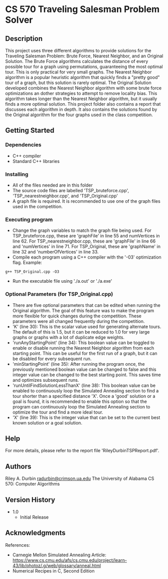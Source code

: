 # CS 570 Traveling Salesman Problem Solver

## Description

This project uses three different algorithms to provide solutions for the Traveling Salesman Problem: Brute Force, Nearest Neighbor, and an Original Solution. The Brute Force algorithms calculates the distance of every possible tour for a graph using permutations, guaranteeing the most optimal tour. This is only practical for very small graphs. The Nearest Neighbor algorithm is a popular heuristic algorithm that quickly finds a "pretty good" tour of a graph, but this solution is rarely optimal. The Original Solution developed combines the Nearest Neighbor algorithm with some brute force optimizations an dother strategies to attempt to remove locality bias. This algorithm takes longer than the Nearest Neighbor algorithm, but it usually finds a more optimal solution. This project folder also contains a report that discusses each algorithm in depth. It also contains the solutions found by the Original algorithm for the four graphs used in the class competition.

## Getting Started

### Dependencies

* C++ compiler
* Standard C++ libraries

### Installing

* All of the files needed are in this folder
* The source code files are labelled 'TSP_bruteforce.cpp', 'TSP_nearestneighbor.cpp', and 'TSP_Original.cpp'
* A graph file is required. It is recommended to use one of the graph files used in the competition.

### Executing program

* Change the graph variables to match the graph file being used. For TSP_bruteforce.cpp, these are 'graphFile' in line 55 and numVertices in line 62. For TSP_nearestneighbor.cpp, these are 'graphFile' in line 66 and 'numVertices' in line 71. For TSP_Original, these are 'graphName' in line 32 and 'numberOfVertices' in line 33.
* Compile each program using a C++ compiler with the '-03' optimization flag. Example:
```
g++ TSP_Original.cpp -O3
```
* Run the executable file using './a.out' or './a.exe'

### Optional Parameters (for TSP_Original.cpp)

* There are five optional parameters that can be edited when running the Original algorithm. The goal of this feature was to make the program more flexible for quick changes during the competition. These parameters were all changed frequently during the competition.
* 'K' (line 30): This is the scalar value used for generating alternate tours. The default of this is 1.5, but it can be reduced to 1.0 for very large graphs or graphs with a lot of duplicate edge weights.
* 'runAnyStartingPoint' (line 34): This boolean value can be toggled to enable or disable running the Nearest Neighbor algorithm from each starting point. This can be useful for the first run of a graph, but it can be disabled for every subsequent run.
* 'minStartingPoint' (line 35): After running the program once, the previously mentioned boolean value can be changed to false and this integer value can be changed to the best starting point. This saves time and optimizes subsequent runs.
* 'runUntilFindSolutionLessThanX' (line 38): This boolean value can be enabled to continuously loop the Simulated Annealing section to find a tour shorter than a specified distance 'X'. Once a 'good' solution or a goal is found, it is recommended to enable this option so that the program can continuously loop the Simulated Annealing section to optimize the tour and find a more ideal tour.
* 'X' (line 39): This is the integer value that can be set to the current best known solution or a goal solution.

## Help

For more details, please refer to the report file 'RileyDurbinTSPReport.pdf'.

## Authors

Riley A. Durbin
radurbin@crimson.ua.edu
The University of Alabama
CS 570: Computer Algorithms

## Version History

* 1.0
    * Initial Release

## Acknowledgments

References:
* Carnegie Mellon Simulated Annealing Article: https://www.cs.cmu.edu/afs/cs.cmu.edu/project/learn-43/lib/photoz/.g/web/glossary/anneal.html
* Numerical Recipes in C, Second Edition
